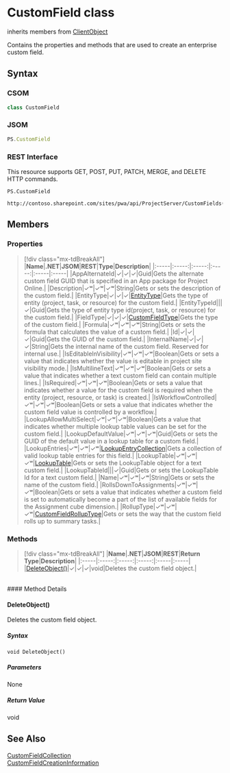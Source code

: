 [comment]: # (Name:CustomField)
[comment]: # (Name:Microsoft.ProjectServer.CustomField)
[comment]: # (Type:class)
[comment]: # (Status:Verified)

# <a name="name"></a>CustomField class

inherits members from [ClientObject](https://msdn.microsoft.com/en-us/library/microsoft.sharepoint.client.clientobject.aspx)<br/>

<a name="description"></a>Contains the properties and methods that are used to create an enterprise custom field.

## <a name="syntax"></a>Syntax

### CSOM

```cs
class CustomField 
```
### JSOM

```javascript
PS.CustomField
```
### REST Interface

This resource supports GET, POST, PUT, PATCH, MERGE, and DELETE HTTP commands.

```
PS.CustomField

http://contoso.sharepoint.com/sites/pwa/api/ProjectServer/CustomFields('{fieldid}')
```

## <a name="members"></a>Members

### <a name="properties"></a>Properties
> [!div class="mx-tdBreakAll"]
|**Name**|**.NET**|**JSOM**|**REST**|**Type**|**Description**|
|:-----|:-----:|:-----:|:-----:|:-----|:-----|
|<a name="AppAlternateId"></a>AppAlternateId|&#x2713;|&#x2713;|&#x2713;|Guid|Gets the alternate custom field GUID that is specified in an App package for Project Online.|
|<a name="Description"></a>Description|&#x2713;&#x02B7;|&#x2713;&#x02B7;|&#x2713;&#x02B7;|String|Gets or sets the description of the custom field.|
|<a name="EntityType"></a>EntityType|&#x2713;|&#x2713;|&#x2713;|[EntityType](EntityType.md)|Gets the type of entity (project, task, or resource) for the custom field.|
|<a name="EntityTypeId"></a>EntityTypeId|||&#x2713;|Guid|Gets the type of entity type id(project, task, or resource) for the custom field.|
|<a name="FieldType"></a>FieldType|&#x2713;|&#x2713;|&#x2713;|[CustomFieldType](CustomFieldType.md)|Gets the type of the custom field.|
|<a name="Formula"></a>Formula|&#x2713;&#x02B7;|&#x2713;&#x02B7;|&#x2713;&#x02B7;|String|Gets or sets the formula that calculates the value of a custom field.|
|<a name="Id"></a>Id|&#x2713;|&#x2713;|&#x2713;|Guid|Gets the GUID of the custom field.|
|<a name="InternalName"></a>InternalName|&#x2713;|&#x2713;|&#x2713;|String|Gets the internal name of the custom field. Reserved for internal use.|
|<a name="IsEditableInVisibility"></a>IsEditableInVisibility|&#x2713;&#x02B7;|&#x2713;&#x02B7;|&#x2713;&#x02B7;|Boolean|Gets or sets a value that indicates whether the value is editable in project site visibility mode.|
|<a name="IsMultilineText"></a>IsMultilineText|&#x2713;&#x02B7;|&#x2713;&#x02B7;|&#x2713;&#x02B7;|Boolean|Gets or sets a value that indicates whether a text custom field can contain multiple lines.|
|<a name="IsRequired"></a>IsRequired|&#x2713;&#x02B7;|&#x2713;&#x02B7;|&#x2713;&#x02B7;|Boolean|Gets or sets a value that indicates whether a value for the custom field is required when the entity (project, resource, or task) is created.|
|<a name="IsWorkflowControlled"></a>IsWorkflowControlled|&#x2713;&#x02B7;|&#x2713;&#x02B7;|&#x2713;&#x02B7;|Boolean|Gets or sets a value that indicates whether the custom field value is controlled by a workflow.|
|<a name="LookupAllowMultiSelect"></a>LookupAllowMultiSelect|&#x2713;&#x02B7;|&#x2713;&#x02B7;|&#x2713;&#x02B7;|Boolean|Gets a value that indicates whether multiple lookup table values can be set for the custom field.|
|<a name="LookupDefaultValue"></a>LookupDefaultValue|&#x2713;&#x02B7;|&#x2713;&#x02B7;|&#x2713;&#x02B7;|Guid|Gets or sets the GUID of the default value in a lookup table for a custom field.|
|<a name="LookupEntries"></a>LookupEntries|&#x2713;&#x02B7;|&#x2713;&#x02B7;|&#x2713;&#x02B7;|[LookupEntryCollection](LookupEntryCollection.md)|Gets a collection of valid lookup table entries for this field.|
|<a name="LookupTable"></a>LookupTable|&#x2713;&#x02B7;|&#x2713;&#x02B7;|&#x2713;&#x02B7;|[LookupTable](LookupTable.md)|Gets or sets the LookupTable object for a text custom field.|
|<a name="LookupTableId"></a>LookupTableId|||&#x2713;|Guid|Gets or sets the LookupTable Id for a text custom field.|
|<a name="Name"></a>Name|&#x2713;&#x02B7;|&#x2713;&#x02B7;|&#x2713;&#x02B7;|String|Gets or sets the name of the custom field.|
|<a name="RollsDownToAssignments"></a>RollsDownToAssignments|&#x2713;&#x02B7;|&#x2713;&#x02B7;|&#x2713;&#x02B7;|Boolean|Gets or sets a value that indicates whether a custom field is set to automatically become a part of the list of available fields for the Assignment cube dimension.|
|<a name="RollupType"></a>RollupType|&#x2713;&#x02B7;|&#x2713;&#x02B7;|&#x2713;&#x02B7;|[CustomFieldRollupType](CustomFieldRollupType.md)|Gets or sets the way that the custom field rolls up to summary tasks.|

### <a name="methods"></a>Methods
> [!div class="mx-tdBreakAll"]
|**Name**|**.NET**|**JSOM**|**REST**|**Return Type**|**Description**|
|:-----|:-----:|:-----:|:-----:|:-----|:-----|
|[DeleteObject()](#DeleteObject__)|&#x2713;|&#x2713;|&#x2713;|void|Deletes the custom field object.|

<br/>
#### Method Details

#### <a name="DeleteObject__"></a>DeleteObject()

Deletes the custom field object.

##### Syntax

```
void DeleteObject()
```

##### Parameters

None

##### Return Value

void

## <a name="seeAlso"></a>See Also

[CustomFieldCollection](CustomFieldCollection.md)<br/>
[CustomFieldCreationInformation](CustomFieldCreationInformation.md)<br/>
